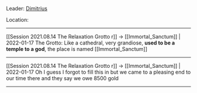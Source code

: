 Leader: [Dimitrius](../people/Dimitrius.md)

Location: 

---

[[Session 2021.08.14 The Relaxation Grotto r]] -> [[Immortal_Sanctum]] | 2022-01-17
The Grotto: Like a cathedral, very grandiose, **used to be a temple to a god**, the place is named [[Immortal_Sanctum]]

---

[[Session 2021.08.14 The Relaxation Grotto r]] -> [[Immortal_Sanctum]] | 2022-01-17
Oh I guess I forgot to fill this in but we came to a pleasing end to our time there and they say we owe 8500 gold

---
